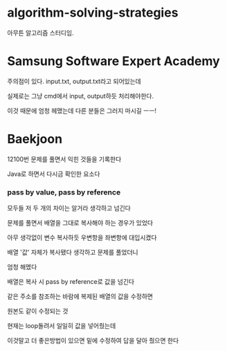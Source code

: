 # algorithm-solving-strategies

아무튼 알고리즘 스터디임. 

# Samsung Software Expert Academy

주의점이 있다. input.txt, output.txt라고 되어있는데

실제로는 그냥 cmd에서 input, output하듯 처리해야한다.

이것 때문에 엄청 헤맸는데 다른 분들은 그러지 마시길 ㅡㅡ!

# Baekjoon

12100번 문제를 풀면서 익힌 것들을 기록한다

Java로 하면서 다시금 확인한 요소다

### pass by value, pass by reference

모두들 저 두 개의 차이는 알거라 생각하고 넘긴다

문제를 풀면서 배열을 그대로 복사해야 하는 경우가 있었다

아무 생각없이 변수 복사하듯 우변항을 좌변항에 대입시켰다

배열 '값' 자체가 복사됐다 생각하고 문제를 풀었더니

엄청 해멨다

배열은 복사 시 pass by reference로 값을 넘긴다

같은 주소를 참조하는 바람에 복제된 배열의 값을 수정하면

원본도 같이 수정되는 것

현재는 loop돌려서 일일히 값을 넣어줬는데

이것말고 더 좋은방법이 있으면 밑에 수정하여 답을 달아 줬으면 한다
